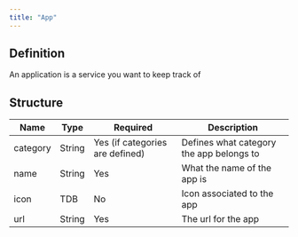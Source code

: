 ```yaml
---
title: "App"
---
```


## Definition

An application is a service you want to keep track of

## Structure

| Name     | Type   | Required                        | Description                              |
| -------- | ------ | ------------------------------- | ---------------------------------------- |
| category | String | Yes (if categories are defined) | Defines what category the app belongs to |
| name     | String | Yes                             | What the name of the app is              |
| icon     | TDB    | No                              | Icon associated to the app               |
| url      | String | Yes                             | The url for the app                      |
